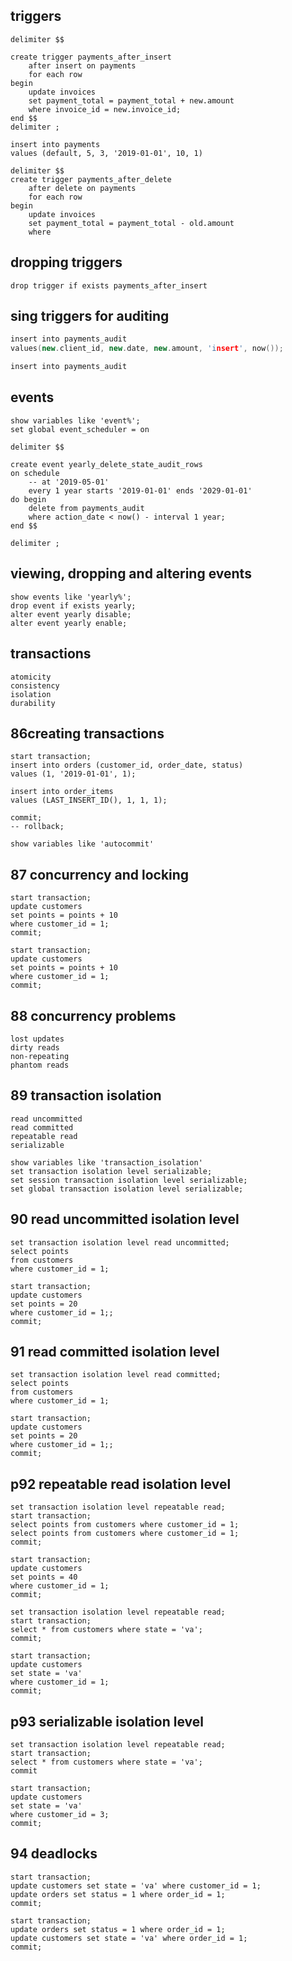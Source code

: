 ## triggers

```mysql
delimiter $$

create trigger payments_after_insert
	after insert on payments
	for each row
begin
	update invoices
	set payment_total = payment_total + new.amount
	where invoice_id = new.invoice_id;
end $$
delimiter ;

insert into payments
values (default, 5, 3, '2019-01-01', 10, 1)

delimiter $$
create trigger payments_after_delete
	after delete on payments
	for each row
begin
	update invoices
	set payment_total = payment_total - old.amount
	where 
```

## dropping triggers

```mysql
drop trigger if exists payments_after_insert
```

## sing triggers for auditing

```cpp
insert into payments_audit
values(new.client_id, new.date, new.amount, 'insert', now());

insert into payments_audit
```

## events

```mysql
show variables like 'event%';
set global event_scheduler = on

delimiter $$

create event yearly_delete_state_audit_rows
on schedule
	-- at '2019-05-01'
	every 1 year starts '2019-01-01' ends '2029-01-01'
do begin
	delete from payments_audit
	where action_date < now() - interval 1 year;
end $$

delimiter ;
```

## viewing, dropping and altering events

```mysql
show events like 'yearly%';
drop event if exists yearly;
alter event yearly disable;
alter event yearly enable;
```

## transactions

```mysql
atomicity
consistency
isolation
durability
```

## 86creating transactions

```mysql
start transaction;
insert into orders (customer_id, order_date, status)
values (1, '2019-01-01', 1);

insert into order_items
values (LAST_INSERT_ID(), 1, 1, 1);

commit;
-- rollback;

show variables like 'autocommit'
```

## 87 concurrency and locking

```mysql
start transaction;
update customers
set points = points + 10
where customer_id = 1;
commit;

start transaction;
update customers
set points = points + 10
where customer_id = 1;
commit;
```

## 88 concurrency problems

```mysql
lost updates
dirty reads
non-repeating
phantom reads
```

## 89 transaction isolation

```mysql
read uncommitted
read committed
repeatable read
serializable

show variables like 'transaction_isolation'
set transaction isolation level serializable;
set session transaction isolation level serializable;
set global transaction isolation level serializable;
```

## 90 read uncommitted isolation level

```mysql
set transaction isolation level read uncommitted;
select points
from customers
where customer_id = 1;

start transaction;
update customers
set points = 20
where customer_id = 1;;
commit;
```

## 91 read committed isolation level

```mysql
set transaction isolation level read committed;
select points
from customers
where customer_id = 1;

start transaction;
update customers
set points = 20
where customer_id = 1;;
commit;
```

## p92 repeatable read isolation level

```mysql
set transaction isolation level repeatable read;
start transaction;
select points from customers where customer_id = 1;
select points from customers where customer_id = 1;
commit;

start transaction;
update customers
set points = 40
where customer_id = 1;
commit;

set transaction isolation level repeatable read;
start transaction;
select * from customers where state = 'va';
commit;

start transaction;
update customers
set state = 'va'
where customer_id = 1;
commit;
```

## p93 serializable isolation level

```mysql
set transaction isolation level repeatable read;
start transaction;
select * from customers where state = 'va';
commit

start transaction;
update customers
set state = 'va'
where customer_id = 3;
commit;
```

## 94 deadlocks

```mysql
start transaction;
update customers set state = 'va' where customer_id = 1;
update orders set status = 1 where order_id = 1;
commit;

start transaction;
update orders set status = 1 where order_id = 1;
update customers set state = 'va' where order_id = 1;
commit;
```

